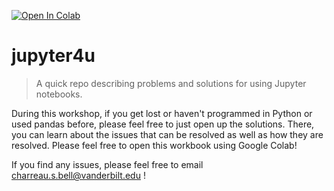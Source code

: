 [![Open In Colab](https://colab.research.google.com/assets/colab-badge.svg)](https://colab.research.google.com/github/vanderbilt-data-science/jupyter4u)
# jupyter4u
> A quick repo describing problems and solutions for using Jupyter notebooks.

During this workshop, if you get lost or haven't programmed in Python or used pandas before, please feel free to just open up the solutions.  There, you can learn about the issues that can be resolved as well as how they are resolved.  Please feel free to open this workbook using Google Colab!

If you find any issues, please feel free to email charreau.s.bell@vanderbilt.edu !